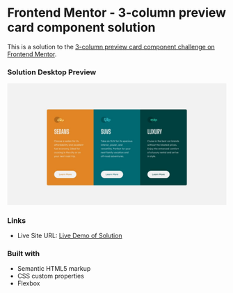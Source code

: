 # Frontend Mentor - 3-column preview card component solution

This is a solution to the [3-column preview card component challenge on Frontend Mentor](https://www.frontendmentor.io/challenges/3column-preview-card-component-pH92eAR2-).

### Solution Desktop Preview

![](./design/desktop-design.jpg)



### Links

- Live Site URL: [Live Demo of Solution](https://tourmaline-banoffee-7d2d57.netlify.app/)

### Built with

- Semantic HTML5 markup
- CSS custom properties
- Flexbox



